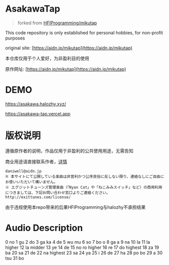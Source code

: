 # AsakawaTap

> forked from [HFIProgramming/mikutap](https://github.com/HFIProgramming/mikutap)

This code repository is only established for personal hobbies, for non-profit purposes

original site: [https://aidn.jp/mikutap](https://aidn.jp/mikutap)

本仓库仅用于个人爱好，为非盈利目的使用

原作网址: [https://aidn.jp/mikutap](https://aidn.jp/mikutap)

# DEMO  

https://asakawa.halozhy.xyz/

https://asakawa-tap.vercel.app


# 版权说明  
遵循原作者的说明，作品仅用于非盈利的公共使用用途，无需告知  

商业用途请直接联系作者，[详情](https://aidn.jp/about/)
```
daniwell@aidn.jp
※ 本サイトにて公開している楽曲は非営利かつ公序良俗に反しない限り、連絡なしにご自由にお使いいただいて構いません。
※ エグジットチューンズ管理楽曲（「Nyan Cat」や「ねこみみスイッチ」など）の商用利用につきましては、下記お問い合わせ窓口よりご連絡ください。
http://exittunes.com/license/
```
由于违规使用本repo带来的后果HFIProgramming与halozhy不承担结果  

# Audio Description
0 no
1 gu
2 do
3 ga ka
4 de
5 wu mu
6 so
7 bo o 
8 ga a
9 na
10 la
11 la higher
12 la midder
13 ye
14 de 
15 no ro higher
16 re
17 do highest
18 za
19 ba
20 sa
21 de
22 na highest
23 sa
24 ya
25 i
26 de
27 ha
28 po bo
29 a
30 tsu
31 bo 
